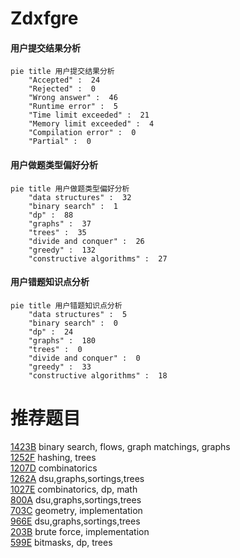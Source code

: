 # Zdxfgre

<!-- tabs:start -->



#### **用户提交结果分析**

```mermaid
pie title 用户提交结果分析
    "Accepted" :  24
    "Rejected" :  0
    "Wrong answer" :  46
    "Runtime error" :  5
    "Time limit exceeded" :  21
    "Memory limit exceeded" :  4
    "Compilation error" :  0
    "Partial" :  0
```

#### **用户做题类型偏好分析**

```mermaid
pie title 用户做题类型偏好分析
    "data structures" :  32
    "binary search" :  1
    "dp" :  88
    "graphs" :  37
    "trees" :  35
    "divide and conquer" :  26
    "greedy" :  132
    "constructive algorithms" :  27
```
#### **用户错题知识点分析**

```mermaid
pie title 用户错题知识点分析
    "data structures" :  5
    "binary search" :  0
    "dp" :  24
    "graphs" :  180
    "trees" :  0
    "divide and conquer" :  0
    "greedy" :  33
    "constructive algorithms" :  18
```



<!-- tabs:end -->
# 推荐题目
[1423B](https://codeforces.com/contest/1423/problem/B)		binary search,
                        flows,
                        graph matchings,
                        graphs		  
[1252F](https://codeforces.com/contest/1252/problem/F)		hashing,
                        trees		  
[1207D](https://codeforces.com/contest/1207/problem/D)		combinatorics		  
[1262A](https://codeforces.com/contest/1262/problem/A)		dsu,graphs,sortings,trees		  
[1027E](https://codeforces.com/contest/1027/problem/E)		combinatorics,
                        dp,
                        math		  
[800A](https://codeforces.com/contest/800/problem/A)		dsu,graphs,sortings,trees		  
[703C](https://codeforces.com/contest/703/problem/C)		geometry,
                        implementation		  
[966E](https://codeforces.com/contest/966/problem/E)		dsu,graphs,sortings,trees		  
[203B](https://codeforces.com/contest/203/problem/B)		brute force,
                        implementation		  
[599E](https://codeforces.com/contest/599/problem/E)		bitmasks,
                        dp,
                        trees		  
